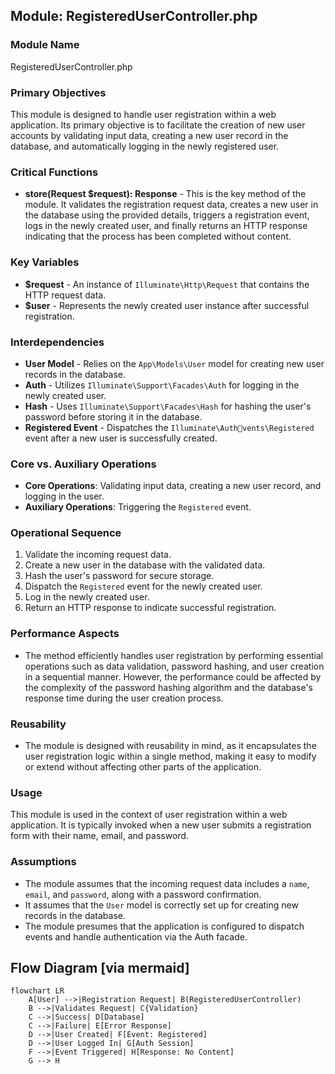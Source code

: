 ## Module: RegisteredUserController.php
### Module Name
RegisteredUserController.php

### Primary Objectives
This module is designed to handle user registration within a web application. Its primary objective is to facilitate the creation of new user accounts by validating input data, creating a new user record in the database, and automatically logging in the newly registered user.

### Critical Functions
- **store(Request $request): Response** - This is the key method of the module. It validates the registration request data, creates a new user in the database using the provided details, triggers a registration event, logs in the newly created user, and finally returns an HTTP response indicating that the process has been completed without content.

### Key Variables
- **$request** - An instance of `Illuminate\Http\Request` that contains the HTTP request data.
- **$user** - Represents the newly created user instance after successful registration.

### Interdependencies
- **User Model** - Relies on the `App\Models\User` model for creating new user records in the database.
- **Auth** - Utilizes `Illuminate\Support\Facades\Auth` for logging in the newly created user.
- **Hash** - Uses `Illuminate\Support\Facades\Hash` for hashing the user's password before storing it in the database.
- **Registered Event** - Dispatches the `Illuminate\Authvents\Registered` event after a new user is successfully created.

### Core vs. Auxiliary Operations
- **Core Operations**: Validating input data, creating a new user record, and logging in the user.
- **Auxiliary Operations**: Triggering the `Registered` event.

### Operational Sequence
1. Validate the incoming request data.
2. Create a new user in the database with the validated data.
3. Hash the user's password for secure storage.
4. Dispatch the `Registered` event for the newly created user.
5. Log in the newly created user.
6. Return an HTTP response to indicate successful registration.

### Performance Aspects
- The method efficiently handles user registration by performing essential operations such as data validation, password hashing, and user creation in a sequential manner. However, the performance could be affected by the complexity of the password hashing algorithm and the database's response time during the user creation process.

### Reusability
- The module is designed with reusability in mind, as it encapsulates the user registration logic within a single method, making it easy to modify or extend without affecting other parts of the application.

### Usage
This module is used in the context of user registration within a web application. It is typically invoked when a new user submits a registration form with their name, email, and password.

### Assumptions
- The module assumes that the incoming request data includes a `name`, `email`, and `password`, along with a password confirmation.
- It assumes that the `User` model is correctly set up for creating new records in the database.
- The module presumes that the application is configured to dispatch events and handle authentication via the Auth facade.
## Flow Diagram [via mermaid]
```mermaid
flowchart LR
    A[User] -->|Registration Request| B(RegisteredUserController)
    B -->|Validates Request| C{Validation}
    C -->|Success| D[Database]
    C -->|Failure| E[Error Response]
    D -->|User Created| F[Event: Registered]
    D -->|User Logged In| G[Auth Session]
    F -->|Event Triggered| H[Response: No Content]
    G --> H
```
